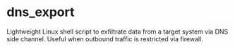 # dns_export
Lightweight Linux shell script to exfiltrate data from a target system via DNS side channel. Useful when outbound traffic is  restricted via firewall.
